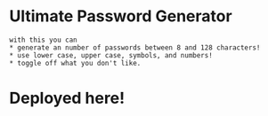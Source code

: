 # Ultimate Password Generator
    with this you can
    * generate an number of passwords between 8 and 128 characters!
    * use lower case, upper case, symbols, and numbers!
    * toggle off what you don't like.

# Deployed here!



